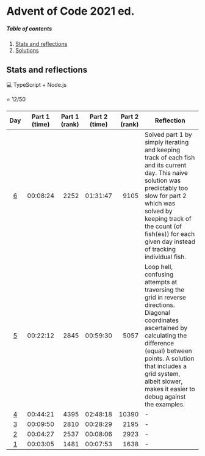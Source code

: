 # Advent of Code 2021 ed.

##### Table of contents
1. [Stats and reflections](#stats-and-reflections)
2. [Solutions](#solutions)

## Stats and reflections

:computer: TypeScript + Node.js

:star: 12/50

| Day | Part 1 (time) | Part 1 (rank) | Part 2 (time) | Part 2 (rank) | Reflection |
| :-: | :-----------: | ------------: | :-----------: | ------------: | ---------- |
| [6](06.ts) | 00:08:24 | 2252 | 01:31:47 | 9105 | Solved part 1 by simply iterating and keeping track of each fish and its current day. This naive solution was predictably too slow for part 2 which was solved by keeping track of the count (of fish(es)) for each given day instead of tracking individual fish. |
| [5](05.ts) | 00:22:12 | 2845 | 00:59:30 | 5057 | Loop hell, confusing attempts at traversing the grid in reverse directions. Diagonal coordinates ascertained by calculating the difference (equal) between points. A solution that includes a grid system, albeit slower, makes it easier to debug against the examples. |
| [4](04.ts) | 00:44:21 | 4395 | 02:48:18 | 10390 | - |
| [3](03.ts) | 00:09:50 | 2810 | 00:28:29 | 2195 | - |
| [2](02.ts) | 00:04:27 | 2537 | 00:08:06 | 2923 | - |
| [1](01.ts) | 00:03:05 | 1481 | 00:07:53 | 1638 | - |